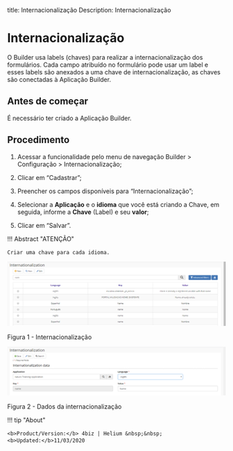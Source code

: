 title: Internacionalização
Description: Internacionalização
# Internacionalização

O Builder usa labels (chaves) para realizar a internacionalização dos formulários.
Cada campo atribuído no formulário pode usar um label e esses labels são
anexados a uma chave de internacionalização, as chaves são conectadas à
Aplicação Builder.

Antes de começar
--------------

É necessário ter criado a Aplicação Builder.

Procedimento
------------

1.  Acessar a funcionalidade pelo menu de navegação Builder \> Configuração \> Internacionalização;

2.  Clicar em “Cadastrar”;

3.  Preencher os campos disponíveis para “Internacionalização”;

4.  Selecionar a **Aplicação** e o **idioma** que você está criando a Chave, em
    seguida, informe a **Chave** (Label) e seu **valor**;

5.  Clicar em “Salvar”.


!!! Abstract "ATENÇÃO"

    Criar uma chave para cada idioma.


![internationalization](images/builder-5.png)

Figura 1 - Internacionalização


![internationalization](images/builder-6.png)

Figura 2 - Dados da internacionalização


!!! tip "About"

    <b>Product/Version:</b> 4biz | Helium &nbsp;&nbsp;
    <b>Updated:</b>11/03/2020
